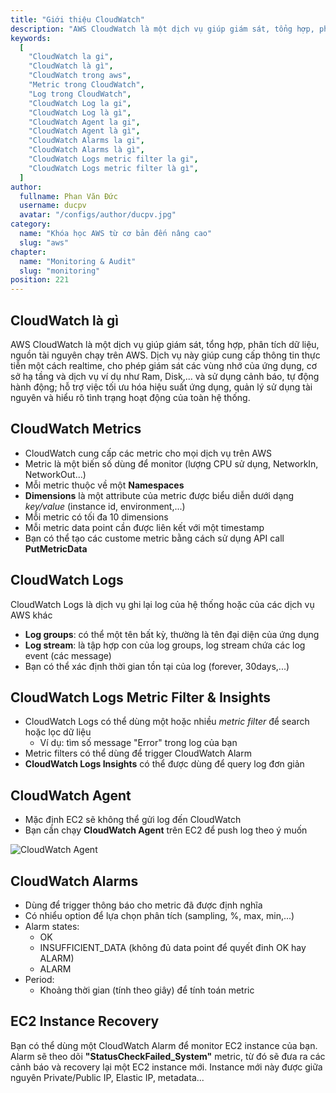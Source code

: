```yaml
---
title: "Giới thiệu CloudWatch"
description: "AWS CloudWatch là một dịch vụ giúp giám sát, tổng hợp, phân tích dữ liệu, nguồn tài nguyên chạy trên AWS. Dịch vụ này giúp cung cấp thông tin thực tiễn một cách realtime, cho phép giám sát các vùng nhớ của ứng dụng"
keywords:
  [
    "CloudWatch la gi",
    "CloudWatch là gì",
    "CloudWatch trong aws",
    "Metric trong CloudWatch",
    "Log trong CloudWatch",
    "CloudWatch Log la gi",
    "CloudWatch Log là gì",
    "CloudWatch Agent la gi",
    "CloudWatch Agent là gì",
    "CloudWatch Alarms la gi",
    "CloudWatch Alarms là gì",
    "CloudWatch Logs metric filter la gi",
    "CloudWatch Logs metric filter là gì",
  ]
author:
  fullname: Phan Văn Đức
  username: ducpv
  avatar: "/configs/author/ducpv.jpg"
category:
  name: "Khóa học AWS từ cơ bản đến nâng cao"
  slug: "aws"
chapter:
  name: "Monitoring & Audit"
  slug: "monitoring"
position: 221
---
```


## CloudWatch là gì

AWS CloudWatch là một dịch vụ giúp giám sát, tổng hợp, phân tích dữ liệu, nguồn tài nguyên chạy trên AWS. Dịch vụ này giúp cung cấp thông tin thực tiễn một cách realtime, cho phép giám sát các vùng nhớ của ứng dụng, cơ sở hạ tầng và dịch vụ ví dụ như Ram, Disk,... và sử dụng cảnh báo, tự động hành động; hỗ trợ việc tối ưu hóa hiệu suất ứng dụng, quản lý sử dụng tài nguyên và hiểu rõ tình trạng hoạt động của toàn hệ thống.

## CloudWatch Metrics

- CloudWatch cung cấp các metric cho mọi dịch vụ trên AWS
- Metric là một biến số dùng để monitor (lượng CPU sử dụng, NetworkIn, NetworkOut...)
- Mỗi metric thuộc về một **Namespaces**
- **Dimensions** là một attribute của metric được biểu diễn dưới dạng _key/value_ (instance id, environment,...)
- Mỗi metric có tối đa 10 dimensions
- Mỗi metric data point cần được liên kết với một timestamp
- Bạn có thể tạo các custome metric bằng cách sử dụng API call **PutMetricData**

## CloudWatch Logs

CloudWatch Logs là dịch vụ ghi lại log của hệ thống hoặc của các dịch vụ AWS khác

- **Log groups**: có thể một tên bất kỳ, thường là tên đại diện của ứng dụng
- **Log stream**: là tập hợp con của log groups, log stream chứa các log event (các message)
- Bạn có thể xác định thời gian tồn tại của log (forever, 30days,...)

## CloudWatch Logs Metric Filter & Insights

- CloudWatch Logs có thể dùng một hoặc nhiều _metric filter_ để search hoặc lọc dữ liệu
  - Ví dụ: tìm số message "Error" trong log của bạn
- Metric filters có thể dùng để trigger CloudWatch Alarm
- **CloudWatch Logs Insights** có thể được dùng để query log đơn giản

## CloudWatch Agent

- Mặc định EC2 sẽ không thể gửi log đến CloudWatch
- Bạn cần chạy **CloudWatch Agent** trên EC2 để push log theo ý muốn

![CloudWatch Agent](https://www.entechlog.com/images/blog/ksqldb-cloudwatch/header.jpeg)

## CloudWatch Alarms

- Dùng để trigger thông báo cho metric đã được định nghĩa
- Có nhiểu option để lựa chọn phân tích (sampling, %, max, min,...)
- Alarm states:
  - OK
  - INSUFFICIENT_DATA (không đủ data point để quyết đinh OK hay ALARM)
  - ALARM
- Period:
  - Khoảng thời gian (tính theo giây) để tính toán metric

## EC2 Instance Recovery

Bạn có thể dùng một CloudWatch Alarm để monitor EC2 instance của bạn. Alarm sẽ theo dõi **"StatusCheckFailed_System"** metric, từ đó sẽ đưa ra các cảnh báo và recovery lại một EC2 instance mới. Instance mới này được giữa nguyên Private/Public IP, Elastic IP, metadata...

